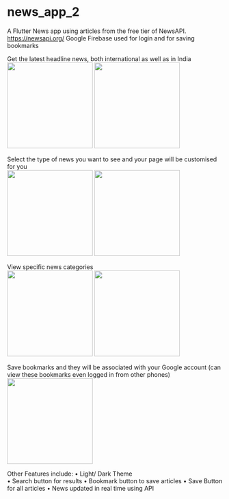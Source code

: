 # news_app_2

A Flutter News app using articles from the free tier of NewsAPI.
https://newsapi.org/
Google Firebase used for login and for saving bookmarks  

Get the latest headline news, both international as well as in India  
<img src = "https://user-images.githubusercontent.com/53508807/134557091-52a3b4de-e6dd-4664-a9a1-79db939b2586.jpg" width="200">
<img src = "https://user-images.githubusercontent.com/53508807/134557251-5d6e06d2-c4d1-4d5a-9cd6-61386e15fbcb.jpg" width="200">

Select the type of news you want to see and your page will be customised for you  
<img src = "https://user-images.githubusercontent.com/53508807/134557452-c4a7d098-1bcd-4aa7-8ab0-49f9658e0058.jpg" width="200">
<img src = "https://user-images.githubusercontent.com/53508807/134557448-4a83423a-cfd6-4059-8d8a-fc95726b039f.jpg" width="200">

View specific news categories  
<img src = "https://user-images.githubusercontent.com/53508807/134557739-e24ae86d-df0a-4795-8b33-5f6a0dea2e1e.jpg" width="200">
<img src = "https://user-images.githubusercontent.com/53508807/134557956-5ee3bf67-621f-43ea-8b5c-db93400571e0.jpg" width="200">

Save bookmarks and they will be associated with your Google account (can view these bookmarks even logged in from other phones)  
<img src = "https://user-images.githubusercontent.com/53508807/134558019-532c665c-2d12-48f0-915e-8ed825e9a8f4.jpg" width="200">


Other Features include:
•	Light/ Dark Theme  
•	Search button for results
•	Bookmark button to save articles
•	Save Button for all articles
•	News updated in real time using API




